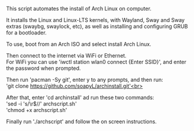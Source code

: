 <p>
This script automates the install of Arch Linux on  computer.<br>

It installs the Linux and Linux-LTS kernels, with Wayland, Sway and Sway extras (swaybg, swaylock, etc), as well as installing and configuring GRUB for a bootloader.<br>

To use, boot from an Arch ISO and select install Arch Linux.<br>

Then connect to the internet via WiFi or Ethernet.<br>
For WiFi you can use 'iwctl station wlan0 connect {Enter SSID}', and enter the password when prompted.<br>

Then run 'pacman -Sy git', enter y to any prompts, and then run:<br>
'git clone https://github.com/soapyL/archinstall.git'<br>

After that, enter 'cd archinstall' ad run these two commands:<br>
'sed -i 's/\r$//' archscript.sh'<br>
'chmod +x archscript.sh'<br>

Finally run './archscript' and follow the on screen instructions.
</p>
